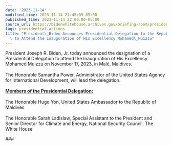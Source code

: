 ```yaml
---
date: '2023-11-14'
modified_time: 2023-11-14 21:45:09-05:00
published_time: 2023-11-14 22:00:00-05:00
source_url: https://bidenwhitehouse.archives.gov/briefing-room/presidential-actions/2023/11/14/president-biden-announces-presidential-delegation-to-the-republic-of-maldives-to-attend-the-inauguration-of-his-excellency-mohamed-muizzu/
tags: presidential-actions
title: "President\_Biden Announces Presidential Delegation to the Republic of Maldives\
  \ to Attend the Inauguration of His Excellency Mohamed\_Muizzu"
---
```

 
President Joseph R. Biden, Jr. today announced the designation of a
Presidential Delegation to attend the Inauguration of His Excellency
Mohamed Muizzu on November 17, 2023, in Malé, Maldives.  
   
The Honorable Samantha Power, Administrator of the United States Agency
for International Development, will lead the delegation.  
   
**<u>Members of the Presidential Delegation:</u>**  
   
The Honorable Hugo Yon, United States Ambassador to the Republic of
Maldives  
   
The Honorable Sarah Ladislaw, Special Assistant to the President and
Senior Director for Climate and Energy, National Security Council, The
White House 

\###
